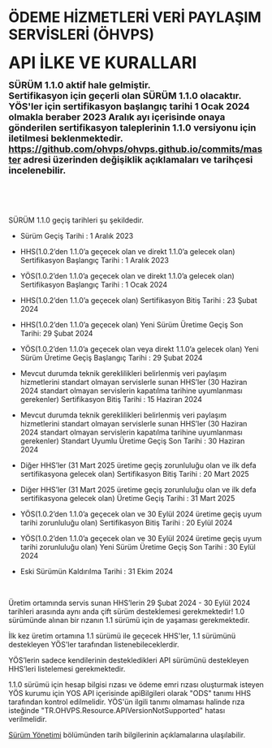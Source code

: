 #  ÖDEME HİZMETLERİ VERİ PAYLAŞIM SERVİSLERİ (ÖHVPS) 

**<font size=6>API İLKE VE KURALLARI  </font>**  

 <font size=4><b>SÜRÜM 1.1.0 aktif hale gelmiştir.<br>
Sertifikasyon için geçerli olan SÜRÜM 1.1.0 olacaktır.<br>
YÖS'ler için sertifikasyon başlangıç tarihi 1 Ocak 2024 olmakla beraber 2023 Aralık ayı içerisinde onaya gönderilen sertifikasyon taleplerinin 1.1.0 versiyonu için iletilmesi beklenmektedir.
<br>
 <https://github.com/ohvps/ohvps.github.io/commits/master> adresi üzerinden değişiklik açıklamaları ve tarihçesi incelenebilir.<br></b></font>

<br/>


<br/>
<br/>

SÜRÜM 1.1.0 geçiş tarihleri şu şekildedir.

-	Sürüm Geçiş Tarihi : 1 Aralık 2023

-	HHS(1.0.2’den 1.1.0’a geçecek olan ve direkt 1.1.0’a gelecek olan) Sertifikasyon Başlangıç Tarihi : 1 Aralık 2023

-	YÖS(1.0.2’den 1.1.0’a geçecek olan ve direkt 1.1.0’a gelecek olan) Sertifikasyon Başlangıç Tarihi : 1 Ocak 2024

-	HHS(1.0.2’den 1.1.0’a geçecek olan) Sertifikasyon Bitiş Tarihi : 23 Şubat 2024

-	HHS(1.0.2’den 1.1.0’a geçecek olan) Yeni Sürüm Üretime Geçiş Son Tarihi: 29 Şubat 2024

-	YÖS(1.0.2’den 1.1.0’a geçecek olan veya direkt 1.1.0’a gelecek olan) Yeni Sürüm Üretime Geçiş Başlangıç Tarihi : 29 Şubat 2024

-	Mevcut durumda teknik gereklilikleri belirlenmiş veri paylaşım hizmetlerini standart olmayan servislerle sunan HHS’ler (30 Haziran 2024 standart olmayan servislerin kapatılma tarihine uyumlanması gerekenler) Sertifikasyon Bitiş Tarihi : 15 Haziran 2024

-	Mevcut durumda teknik gereklilikleri belirlenmiş veri paylaşım hizmetlerini standart olmayan servislerle sunan HHS’ler (30 Haziran 2024 standart olmayan servislerin kapatılma tarihine uyumlanması gerekenler) Standart Uyumlu Üretime Geçiş Son Tarihi : 30 Haziran 2024

-	Diğer HHS’ler (31 Mart 2025 üretime geçiş zorunluluğu olan ve ilk defa sertifikasyona gelecek olan) Sertifikasyon Bitiş Tarihi : 20 Mart 2025

-	Diğer HHS’ler (31 Mart 2025 üretime geçiş zorunluluğu olan ve ilk defa sertifikasyona gelecek olan) Üretime Geçiş Tarihi : 31 Mart 2025

-	YÖS(1.0.2’den 1.1.0’a geçecek olan ve 30 Eylül 2024 üretime geçiş uyum tarihi zorunluluğu olan) Sertifikasyon Bitiş Tarihi : 20 Eylül 2024

-	YÖS(1.0.2’den 1.1.0’a geçecek olan ve 30 Eylül 2024 üretime geçiş uyum tarihi zorunluluğu olan) Yeni Sürüm Üretime Geçiş Son Tarihi : 30 Eylül 2024

-	Eski Sürümün Kaldırılma Tarihi : 31 Ekim 2024
  

<br>


Üretim ortamında servis sunan HHS’lerin 29 Şubat 2024 - 30 Eylül 2024 tarihleri arasında aynı anda çift sürüm desteklemesi gerekmektedir! 1.0 sürümünde alınan bir rızanın 1.1 sürümü için de yaşaması gerekmektedir.

İlk kez üretim ortamına 1.1 sürümü ile geçecek HHS'ler, 1.1 sürümünü destekleyen YÖS'ler tarafından listenebileceklerdir.

YÖS’lerin sadece kendilerinin destekledikleri API sürümünü destekleyen HHS’leri listelemesi gerekmektedir.

1.1.0 sürümü için hesap bilgisi rızası ve ödeme emri rızası oluşturmak isteyen YÖS kurumu için YOS API içerisinde apiBilgileri olarak "ODS" tanımı HHS tarafından kontrol edilmelidir. YÖS'ün ilgili tanımı olmaması halinde rıza isteğinde "TR.OHVPS.Resource.APIVersionNotSupported" hatası verilmelidir.

[Sürüm Yönetimi](surum-yonetimi) bölümünden tarih bilgilerinin açıklamalarına ulaşılabilir.


<br/>
<br/>
<br/>
<br/>
<br/>
<br/>
<br/>
<br/>
<br/>
<br/>
<br/>
<br/>
<br/>
<br/>
<br/>
<br/>
<br/>
<br/>
<br/>
<br/>
<br/>
<br/>
<br/>